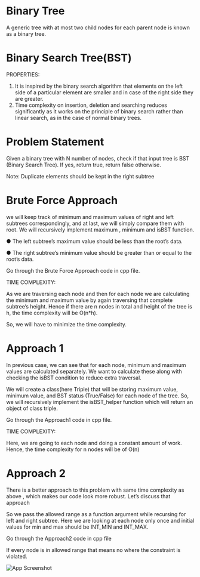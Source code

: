 
# Binary Tree

A generic tree with at most two child nodes for each parent node is known as a
binary tree.

# Binary Search Tree(BST)

PROPERTIES:

1. It is inspired by the binary search algorithm that elements on the left side of a particular element are smaller and in case of the right side they are greater.
2. Time complexity on insertion, deletion and searching reduces significantly as it works on the principle of binary search rather than linear search, as in the case of normal binary trees.



# Problem Statement

Given a binary tree with N number of nodes, check if that input tree is BST (Binary Search Tree). If yes, return true, return false otherwise.

Note: Duplicate elements should be kept in the right subtree

# Brute Force Approach

we will keep track of minimum and maximum values of right and left subtrees correspondingly, and at last, we will simply compare them with root. We will recursively implement maximum , minimum and isBST function.

● The left subtree’s maximum value should be less than the root’s data.

● The right subtree’s minimum value should be greater than or equal to the root’s data.

Go through the Brute Force Approach code in cpp file.

TIME COMPLEXITY: 

As we are traversing each node and then for each node we are calculating the minimum and maximum value by again traversing that
complete subtree’s height. Hence if there are n nodes in total and height of the tree
is h, the time complexity will be O(n*h).

So, we will have to minimize the time complexity.

# Approach 1

In previous case, we can see that for each node, minimum and maximum values are calculated separately. We want to calculate these along with checking the isBST condition to reduce extra traversal.

We will create a class(here Triple) that will be storing maximum value, minimum value, and BST
status (True/False) for each node of the tree. So, we will recursively implement the isBST_helper function which will return an object of class triple.

Go through the Approach1 code in cpp file.

TIME COMPLEXITY:

Here, we are going to each node and doing a constant amount of work. Hence, the time complexity for n nodes will be of O(n)

# Approach 2

There is a better approach to this problem with same time complexity as above , which makes our code look more robust. Let’s discuss that approach

So we pass the allowed range as a function argument while recursing for left and right subtree. Here we are looking at each node only once and initial values for min and max should be INT_MIN and INT_MAX.

Go through the Approach2 code in cpp file

If every node is in allowed range that means no where the constraint is violated.
 




![App Screenshot](https://s3.ap-south-1.amazonaws.com/afteracademy-server-uploads/check-if-a-binary-tree-is-BST-or-not-optimized-brute-force-example.png)

